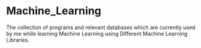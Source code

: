 # Machine_Learning
The collection of programs and relevant databases which are currently used by me while learning Machine Learning using Different Machine Learning Libraries.
